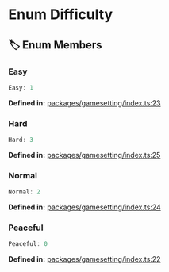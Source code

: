 # Enum Difficulty

## 🏷️ Enum Members

### Easy

```ts
Easy: 1
```
<p style="font-size: 14px; color: var(--vp-c-text-2)">
<strong>Defined in:</strong> <a href="https://github.com/voxelum/minecraft-launcher-core-node/blob/master/packages/gamesetting/index.ts#L23" target="_blank" rel="noreferrer">packages/gamesetting/index.ts:23</a>
</p>


### Hard

```ts
Hard: 3
```
<p style="font-size: 14px; color: var(--vp-c-text-2)">
<strong>Defined in:</strong> <a href="https://github.com/voxelum/minecraft-launcher-core-node/blob/master/packages/gamesetting/index.ts#L25" target="_blank" rel="noreferrer">packages/gamesetting/index.ts:25</a>
</p>


### Normal

```ts
Normal: 2
```
<p style="font-size: 14px; color: var(--vp-c-text-2)">
<strong>Defined in:</strong> <a href="https://github.com/voxelum/minecraft-launcher-core-node/blob/master/packages/gamesetting/index.ts#L24" target="_blank" rel="noreferrer">packages/gamesetting/index.ts:24</a>
</p>


### Peaceful

```ts
Peaceful: 0
```
<p style="font-size: 14px; color: var(--vp-c-text-2)">
<strong>Defined in:</strong> <a href="https://github.com/voxelum/minecraft-launcher-core-node/blob/master/packages/gamesetting/index.ts#L22" target="_blank" rel="noreferrer">packages/gamesetting/index.ts:22</a>
</p>


